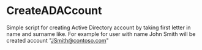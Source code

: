 # CreateADACcount
Simple script for creating Active Directory account by taking first letter in name and surname like.
For example for user with name John Smith will be created account "JSmith@contoso.com"
